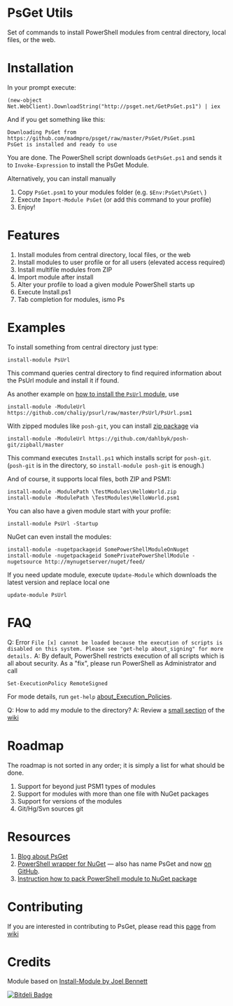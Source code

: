 PsGet Utils
=============

Set of commands to install PowerShell modules from central directory, local files, or the web.

Installation
============

In your prompt execute:

	(new-object Net.WebClient).DownloadString("http://psget.net/GetPsGet.ps1") | iex

And if you get something like this:

	Downloading PsGet from https://github.com/madmpro/psget/raw/master/PsGet/PsGet.psm1
	PsGet is installed and ready to use

You are done. The PowerShell script downloads `GetPsGet.ps1` and sends it to `Invoke-Expression` to install the PsGet Module.

Alternatively, you can install manually

1. Copy `PsGet.psm1` to your modules folder (e.g. `$Env:PsGet\PsGet\` )
2. Execute `Import-Module PsGet` (or add this command to your profile)
3. Enjoy!

Features
========

1. Install modules from central directory, local files, or the web
2. Install modules to user profile or for all users (elevated access required)
3. Install multifile modules from ZIP
4. Import module after install
5. Alter your profile to load a given module PowerShell starts up
6. Execute Install.ps1
7. Tab completion for modules, ismo Ps<Tab>

Examples
========
To install something from central directory just type:

    install-module PsUrl

This command queries central directory to find required information about the PsUrl module and install it if found.

As another example on [how to install the `PsUrl` module](https://github.com/chaliy/psurl/raw/master/PsUrl/PsUrl.psm1), use

    install-module -ModuleUrl https://github.com/chaliy/psurl/raw/master/PsUrl/PsUrl.psm1

With zipped modules like `posh-git`, you can install [zip package](https://github.com/dahlbyk/posh-git/zipball/master) via

    install-module -ModuleUrl https://github.com/dahlbyk/posh-git/zipball/master

This command executes `Install.ps1` which installs script for `posh-git`. (`posh-git` is in the directory, so `install-module posh-git` is enough.)

And of course, it supports local files, both ZIP and PSM1:

    install-module -ModulePath \TestModules\HelloWorld.zip
    install-module -ModulePath \TestModules\HelloWorld.psm1

You can also have a given module start with your profile:

    install-module PsUrl -Startup   

NuGet can even install the modules:

    install-module -nugetpackageid SomePowerShellModuleOnNuget
    install-module -nugetpackageid SomePrivatePowerShellModule -nugetsource http://mynugetserver/nuget/feed/

If you need update module, execute `Update-Module` which downloads the latest version and replace local one

    update-module PsUrl

FAQ
===

Q: Error `File [x] cannot be loaded because the execution of scripts is disabled on this system. Please see "get-help about_signing" for more details.`
A: By default, PowerShell restricts execution of all scripts which is all about security. As a "fix", please run PowerShell as Administrator and call

    Set-ExecutionPolicy RemoteSigned

For mode details, run `get-help` [about_Execution_Policies](http://msdn.microsoft.com/en-us/library/dd347641.aspx).

Q: How to add my module to the directory?
A: Review a [small section](https://github.com/madmpro/psget/wiki/How-to-add-your-module-to-the-directory) of the [wiki](https://github.com/madmpro/psget/wiki)


Roadmap
=======

The roadmap is not sorted in any order; it is simply a list for what should be done.

1. Support for beyond just PSM1 types of modules
2. Support for modules with more than one file with NuGet packages
3. Support for versions of the modules
4. Git/Hg/Svn sources git

Resources
=========

1. [Blog about PsGet](http://blog.chaliy.name/tagged/psget)
2. [PowerShell wrapper for NuGet](http://code.andrewnurse.net/psget) — also has name PsGet and now [on GitHub](https://github.com/anurse/PS-Get).
3. [Instruction how to pack PowerShell module to NuGet package](http://haacked.com/archive/2011/04/19/writing-a-nuget-package-that-adds-a-command-to-the.aspx)

Contributing
============

If you are interested in contributing to PsGet, please read this [page](https://github.com/madmpro/psget/wiki/How-can-I-contribute-to-PsGet) from [wiki](https://github.com/madmpro/psget/wiki)

Credits
=======

Module based on [Install-Module by Joel Bennett](http://poshcode.org/1875)

[![Bitdeli Badge](https://d2weczhvl823v0.cloudfront.net/madmpro/psget/trend.png)](https://bitdeli.com/free "Bitdeli Badge")
